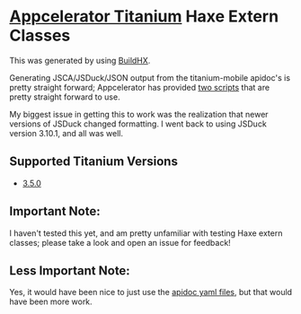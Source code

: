 # [Appcelerator Titanium](http://www.appcelerator.com/titanium/) Haxe Extern Classes

This was generated by using [BuildHX](https://github.com/jgranick/buildhx).

Generating JSCA/JSDuck/JSON output from the titanium-mobile apidoc's is pretty straight forward; Appcelerator has provided [two scripts](https://github.com/appcelerator/titanium_mobile/tree/master/apidoc) that are pretty straight forward to use.

My biggest issue in getting this to work was the realization that newer versions of JSDuck changed formatting. I went back to using JSDuck version 3.10.1, and all was well.

## Supported Titanium Versions
- [3.5.0](https://github.com/momer/haxe_titanium_mobile/releases/tag/t3.5.0v0.1)

## Important Note:
I haven't tested this yet, and am pretty unfamiliar with testing Haxe extern classes; please take a look and open an issue for feedback!

## Less Important Note:
Yes, it would have been nice to just use the [apidoc yaml files](https://github.com/appcelerator/titanium_mobile/tree/master/apidoc/Titanium), but that would have been more work.

